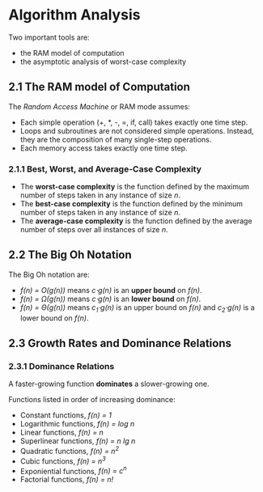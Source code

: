 Algorithm Analysis
==================

Two important tools are:
* the RAM model of computation
* the asymptotic analysis of worst-case complexity

2.1 The RAM model of Computation
--------------------------------

The _Random Access Machine_ or RAM mode assumes:
* Each simple operation (+, \*, -, =, if, call) takes exactly one time step.
* Loops and subroutines are not considered simple operations. Instead, they are the composition of many single-step operations.
* Each memory access takes exactly one time step.

### 2.1.1 Best, Worst, and Average-Case Complexity

* The __worst-case complexity__ is the function defined by the maximum number of steps taken in any instance of size _n_.
* The __best-case complexity__ is the function defined by the minimum number of steps taken in any instance of size _n_.
* The __average-case complexity__ is the function defined by the average number of steps over all instances of size _n_.

2.2 The Big Oh Notation
-----------------------

The Big Oh notation are:
* _f(n) = O(g(n))_ means _c&sdot;g(n)_ is an __upper bound__ on _f(n)_.
* _f(n) = &Omega;(g(n))_ means _c&sdot;g(n)_ is an __lower bound__ on _f(n)_.
* _f(n) = &Theta;(g(n))_ means _c<sub>1</sub>&sdot;g(n)_ is an upper bound on _f(n)_ and _c<sub>2</sub>&sdot;g(n)_ is a lower bound on _f(n)_.

2.3 Growth Rates and Dominance Relations
----------------------------------------

### 2.3.1 Dominance Relations

A faster-growing function **dominates** a slower-growing one.

Functions listed in order of increasing dominance:

* Constant functions, _f(n) = 1_
* Logarithmic functions, _f(n) = log n_
* Linear functions, _f(n) = n_
* Superlinear functions, _f(n) = n lg n_
* Quadratic functions, _f(n) = n<sup>2</sup>_
* Cubic functions, _f(n) = n<sup>3</sup>_
* Exponiential functions, _f(n) = c<sup>n</sup>_
* Factorial functions, _f(n) = n!_


